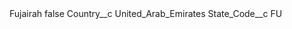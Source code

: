 <?xml version="1.0" encoding="UTF-8"?>
<CustomMetadata xmlns="http://soap.sforce.com/2006/04/metadata" xmlns:xsi="http://www.w3.org/2001/XMLSchema-instance" xmlns:xsd="http://www.w3.org/2001/XMLSchema">
    <label>Fujairah</label>
    <protected>false</protected>
    <values>
        <field>Country__c</field>
        <value xsi:type="xsd:string">United_Arab_Emirates</value>
    </values>
    <values>
        <field>State_Code__c</field>
        <value xsi:type="xsd:string">FU</value>
    </values>
</CustomMetadata>
